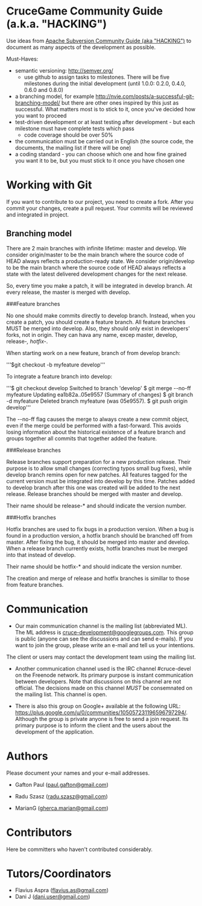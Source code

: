 CruceGame Community Guide (a.k.a. "HACKING")
=========

Use ideas from [Apache Subversion Community Guide (aka "HACKING")](http://subversion.apache.org/docs/community-guide/)
to document as many aspects of the development as possible.

Must-Haves:

* semantic versioning: http://semver.org/
  * use github to assign tasks to milestones. There will be five milestones
    during the initial development (until 1.0.0: 0.2.0, 0.4.0, 0.6.0 and 0.8.0)
* a branching model, for example http://nvie.com/posts/a-successful-git-branching-model/
  but there are other ones inspired by this just as successful. What matters most
  is to stick to it, once you've decided how you want to proceed
* test-driven development or at least testing after development - but each
  milestone must have complete tests which pass
  * code coverage should be over 50%
* the communication must be carried out in English (the source code, the documents,
  the mailing list if there will be one)
* a coding standard - you can choose which one and how fine grained you want it
  to be, but you must stick to it once you have chosen one


Working with Git
======

If you want to contribute to our project, you need to create a fork.
After you commit your changes, create a pull request. Your commits will be reviewed and integrated in project.

Branching model
------

There are 2 main branches with infinite lifetime: master and develop.
We consider origin/master to be the main branch where the source code of HEAD always reflects a production-ready state.
We consider origin/develop to be the main branch where the source code of HEAD always reflects a state with the latest delivered development changes for the next release.

So, every time you make a patch, it will be integrated in develop branch. 
At every release, the master is merged with develop.

###Feature branches

No one should make commits directly to develop branch. Instead, when you create a patch, you should create a feature branch.
All feature branches MUST be merged into develop. Also, they should only exist in developers' forks, not in origin.
They can hava any name, excep master, develop, release-*, hotfix-*.

When starting work on a new feature, branch of from develop branch:

'''$git checkout -b myfeature develop'''

To integrate a feature branch into develop:

'''$ git checkout develop
Switched to branch 'develop'
$ git merge --no-ff myfeature
Updating ea1b82a..05e9557
(Summary of changes)
$ git branch -d myfeature
Deleted branch myfeature (was 05e9557).
$ git push origin develop'''

The --no-ff flag causes the merge to always create a new commit object, even if the merge could be performed with a fast-forward.
This avoids losing information about the historical existence of a feature branch and groups together all commits that together added the feature. 

###Release branches

Release branches support preparation for a new production release. Their purpose is to allow small changes (correcting typos
small bug fixes), while develop branch remins open for new patches. All features tagged for the current version must
be integrated into develop by this time. Patches added to develop branch after this one was created will be added to the
next release. Release branches should be merged with master and develop.

Their name should be release-* and should indicate the version number.

###Hotfix branches

Hotfix branches are used to fix bugs in a production version. When a bug is found in a production version, a hotfix branch
should be branched off from master. After fixing the bug, it should be merged into master and develop. When a release branch
currently exists, hotfix branches must be merged into that instead of develop.

Their name should be hotfix-* and should indicate the version number.


The creation and merge of release and hotfix branches is simillar to those from feature branches.


Communication
======

 * Our main communication channel is the mailing list (abbreviated ML).
The ML address is cruce-development@googlegroups.com. This group is public (anyone can see the discussions and can send e-mails).
If you want to join the group, please write an e-mail and tell us your intentions.

The client or users may contact the development team using the mailing list.

 * Another communication channel used is the IRC channel #cruce-devel on the Freenode network.
Its primary purpose is instant communication between developers. Note that discussions on this channel are not official.
The decisions made on this channel *MUST* be consemnated on the mailing list. This channel is open.

 * There is also this group on Google+ available at the following URL: https://plus.google.com/u/0/communities/105057231196596797294/.
Although the group is private anyone is free to send a join request. Its primary purpose is to inform the client and the users about
the development of the application.

Authors
=======

Please document your names and your e-mail addresses.

* Gafton Paul (<paul.gafton@gmail.com>)

* Radu Szasz (<radu.szasz@gmail.com>)

* MarianG (<gherca.marian@gmail.com>)


Contributors
=======

Here be committers who haven't contributed considerably.


Tutors/Coordinators
======

* Flavius Aspra (<flavius.as@gmail.com>)
* Dani J (<dani.user@gmail.com>)
